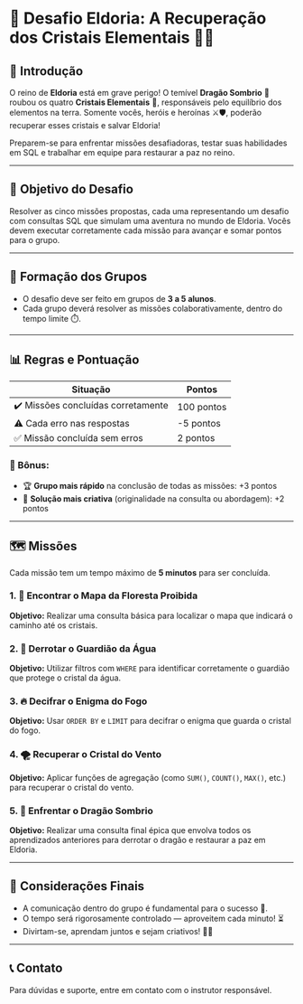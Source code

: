 # 🏰 Desafio Eldoria: A Recuperação dos Cristais Elementais 🔮🐉

## 🌟 Introdução

O reino de **Eldoria** está em grave perigo! O temível **Dragão Sombrio** 🐉 roubou os quatro **Cristais Elementais** 💎, responsáveis pelo equilíbrio dos elementos na terra. Somente vocês, heróis e heroínas ⚔️🛡️, poderão recuperar esses cristais e salvar Eldoria!

Preparem-se para enfrentar missões desafiadoras, testar suas habilidades em SQL e trabalhar em equipe para restaurar a paz no reino.

---

## 🎯 Objetivo do Desafio

Resolver as cinco missões propostas, cada uma representando um desafio com consultas SQL que simulam uma aventura no mundo de Eldoria. Vocês devem executar corretamente cada missão para avançar e somar pontos para o grupo.

---

## 👥 Formação dos Grupos

- O desafio deve ser feito em grupos de **3 a 5 alunos**.
- Cada grupo deverá resolver as missões colaborativamente, dentro do tempo limite ⏱️.

---

## 📊 Regras e Pontuação

| Situação                                | Pontos        |
|-----------------------------------------|---------------|
| ✔️ Missões concluídas corretamente     | 100 pontos    |
| ⚠️ Cada erro nas respostas             | -5 pontos     |
| ✅ Missão concluída sem erros          | 2 pontos      |

### 🎁 Bônus:

- 🏆 **Grupo mais rápido** na conclusão de todas as missões: +3 pontos  
- 🎨 **Solução mais criativa** (originalidade na consulta ou abordagem): +2 pontos

---

## 🗺️ Missões

Cada missão tem um tempo máximo de **5 minutos** para ser concluída.

### 1. 🧭 Encontrar o Mapa da Floresta Proibida  
**Objetivo:** Realizar uma consulta básica para localizar o mapa que indicará o caminho até os cristais.

### 2. 🌊 Derrotar o Guardião da Água  
**Objetivo:** Utilizar filtros com `WHERE` para identificar corretamente o guardião que protege o cristal da água.

### 3. 🔥 Decifrar o Enigma do Fogo  
**Objetivo:** Usar `ORDER BY` e `LIMIT` para decifrar o enigma que guarda o cristal do fogo.

### 4. 🌪️ Recuperar o Cristal do Vento  
**Objetivo:** Aplicar funções de agregação (como `SUM()`, `COUNT()`, `MAX()`, etc.) para recuperar o cristal do vento.

### 5. 🐉 Enfrentar o Dragão Sombrio  
**Objetivo:** Realizar uma consulta final épica que envolva todos os aprendizados anteriores para derrotar o dragão e restaurar a paz em Eldoria.

---

## 📌 Considerações Finais

- A comunicação dentro do grupo é fundamental para o sucesso 🤝.
- O tempo será rigorosamente controlado — aproveitem cada minuto! ⏳
- Divirtam-se, aprendam juntos e sejam criativos! 🎉✨

---

## 📞 Contato

Para dúvidas e suporte, entre em contato com o instrutor responsável.
